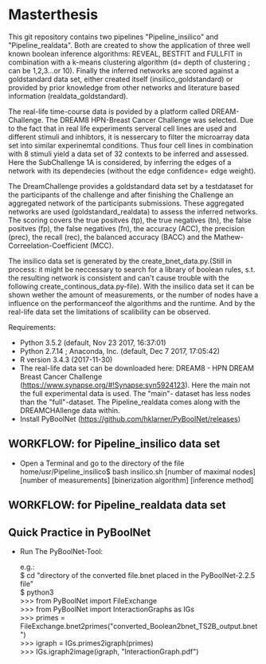 # Masterthesis #

This git repository contains two pipelines "Pipeline_insilico" and "Pipeline_realdata". Both are created to show the application of three well known boolean inference algorithms: REVEAL, BESTFIT and FULLFIT in combination with a k-means clustering algorithm (d= depth of clustering ; can be 1,2,3...or 10). Finally the inferred networks are scored against a goldstandard data set, either created itself (insilico_goldstandard) or provided by prior knowledge from other networks and literature based information (realdata_goldstandard).

The real-life time-course data is povided by a platform called DREAM-Challenge. The DREAM8 HPN-Breast Cancer Challenge was selected. Due to the fact that in real life experiments serveral cell lines are used and different stimuli and inhibtors, it is nessercary to filter the microarray data set into similar experinemtal conditions. Thus four cell lines in combination with 8 stimuli yield a data set of 32 contexts to be inferred and assessed. Here the SubChallenge 1A is considered, by inferring the edges of a network with its dependecies (without the edge confidence= edge weight).

The DreamChallenge provides a goldstandard data set by a testdataset for the participants of the challenge and after finishing the Challenge an aggregated network of the participants submissions. These aggregated networks are used (goldstandard_realdata) to assess the inferred networks. The scoring covers the true positves (tp), the true negatives (tn), the false positves (fp), the false negatives (fn), the accuracy (ACC), the precision (prec), the recall (rec), the balanced accuracy (BACC) and the Mathew-Correelation-Coefficient (MCC).

The insilico data set is generated by the create_bnet_data.py.(Still in process: it might be neccessary to search for a library of boolean rules, s.t. the resulting network is consistent and can't cause trouble with the following create_continous_data.py-file). With the insilico data set it can be shown wether the amount of measurements, or the number of nodes have a influence on the performanceof the algorithms and the runtime. And by the real-life data set the limitations of scalibility can be observed.

Requirements:

- Python 3.5.2 (default, Nov 23 2017, 16:37:01)
- Python 2.7.14 ; Anaconda, Inc. (default, Dec  7 2017, 17:05:42)
- R version 3.4.3 (2017-11-30)
- The real-life data set can be downloaded here: DREAM8 - HPN DREAM Breast Cancer Challenge (https://www.synapse.org/#!Synapse:syn5924123). Here the main not the full experimental data is used. The "main"- dataset has less nodes than the "full"-dataset. The Pipeline_realdata comes along with the DREAMCHAllenge  data within.
- Install PyBoolNet (https://github.com/hklarner/PyBoolNet/releases)

## WORKFLOW: for Pipeline_insilico data set ##

- Open a Terminal and go to the directory of the file
home/usr/Pipeline_insilico$ bash insilico.sh [number of maximal nodes] [number of measurements] [binerization algorithm] [inference method]

## WORKFLOW: for Pipeline_realdata data set ##

## Quick Practice in PyBoolNet ##

- Run The PyBoolNet-Tool:
 
   e.g.:<br/> 
         $ cd \"directory of the converted file.bnet placed in the PyBoolNet-2.2.5 file\"<br/>
         $ python3<br/> 
       >>> from PyBoolNet import FileExchange<br/> 
       >>> from PyBoolNet import InteractionGraphs as IGs<br/> 
       >>> primes = FileExchange.bnet2primes(\"converted_Boolean2bnet_TS2B_output.bnet\")<br/> 
       >>> igraph = IGs.primes2igraph(primes)<br/> 
       >>> IGs.igraph2image(igraph, \"InteractionGraph.pdf\")<br/> 
       

